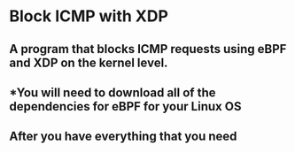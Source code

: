 # Block ICMP with XDP
## A program that blocks ICMP requests using eBPF and XDP on the kernel level.


## *You will need to download all of the dependencies for eBPF for your Linux OS

## After you have everything that you need

